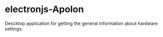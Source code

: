 # electronjs-Apolon
Descktop application for getting the general information about hardware settings.
